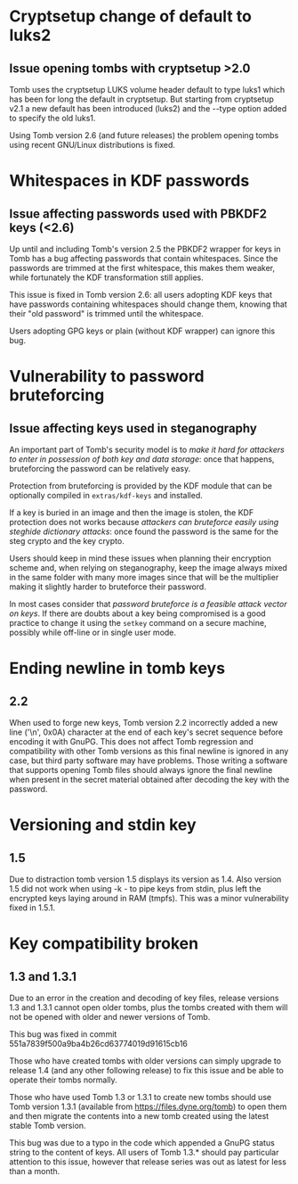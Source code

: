 # Cryptsetup change of default to luks2
## Issue opening tombs with cryptsetup >2.0

Tomb uses the cryptsetup LUKS volume header default to type luks1
which has been for long the default in cryptsetup. But starting from
cryptsetup v2.1 a new default has been introduced (luks2) and the
--type option added to specify the old luks1.

Using Tomb version 2.6 (and future releases) the problem opening tombs
using recent GNU/Linux distributions is fixed.

# Whitespaces in KDF passwords
## Issue affecting passwords used with PBKDF2 keys (<2.6)

 Up until and including Tomb's version 2.5 the PBKDF2 wrapper for keys
 in Tomb has a bug affecting passwords that contain whitespaces. Since
 the passwords are trimmed at the first whitespace, this makes them
 weaker, while fortunately the KDF transformation still applies.

 This issue is fixed in Tomb version 2.6: all users adopting KDF keys
 that have passwords containing whitespaces should change them,
 knowing that their "old password" is trimmed until the whitespace.

 Users adopting GPG keys or plain (without KDF wrapper) can ignore
 this bug.

# Vulnerability to password bruteforcing
## Issue affecting keys used in steganography

 An important part of Tomb's security model is to *make it hard for
 attackers to enter in possession of both key and data storage*: once
 that happens, bruteforcing the password can be relatively easy.

 Protection from bruteforcing is provided by the KDF module that can
 be optionally compiled in `extras/kdf-keys` and installed.

 If a key is buried in an image and then the image is stolen, the KDF
 protection does not works because *attackers can bruteforce easily
 using steghide dictionary attacks*: once found the password is the
 same for the steg crypto and the key crypto.

 Users should keep in mind these issues when planning their encryption
 scheme and, when relying on steganography, keep the image always
 mixed in the same folder with many more images since that will be the
 multiplier making it slightly harder to bruteforce their password.

 In most cases consider that *password bruteforce is a feasible attack
 vector on keys*. If there are doubts about a key being compromised is
 a good practice to change it using the `setkey` command on a secure
 machine, possibly while off-line or in single user mode.

# Ending newline in tomb keys
## 2.2

 When used to forge new keys, Tomb version 2.2 incorrectly added a new
 line ('\n', 0x0A) character at the end of each key's secret sequence
 before encoding it with GnuPG. This does not affect Tomb regression
 and compatibility with other Tomb versions as this final newline is
 ignored in any case, but third party software may have
 problems. Those writing a software that supports opening Tomb files
 should always ignore the final newline when present in the secret
 material obtained after decoding the key with the password.
 
# Versioning and stdin key
## 1.5

 Due to distraction tomb version 1.5 displays its version as 1.4.
 Also version 1.5 did not work when using -k - to pipe keys from
 stdin, plus left the encrypted keys laying around in RAM (tmpfs).
 This was a minor vulnerability fixed in 1.5.1.


# Key compatibility broken
## 1.3 and 1.3.1

 Due to an error in the creation and decoding of key files, release
 versions 1.3 and 1.3.1 cannot open older tombs, plus the tombs created
 with them will not be opened with older and newer versions of Tomb.

 This bug was fixed in commit 551a7839f500a9ba4b26cd63774019d91615cb16

 Those who have created tombs with older versions can simply upgrade
 to release 1.4 (and any other following release) to fix this issue
 and be able to operate their tombs normally.

 Those who have used Tomb 1.3 or 1.3.1 to create new tombs should use
 Tomb version 1.3.1 (available from https://files.dyne.org/tomb) to
 open them and then migrate the contents into a new tomb created using
 the latest stable Tomb version.

 This bug was due to a typo in the code which appended a GnuPG status
 string to the content of keys.  All users of Tomb 1.3.* should pay
 particular attention to this issue, however that release series was
 out as latest for less than a month.
